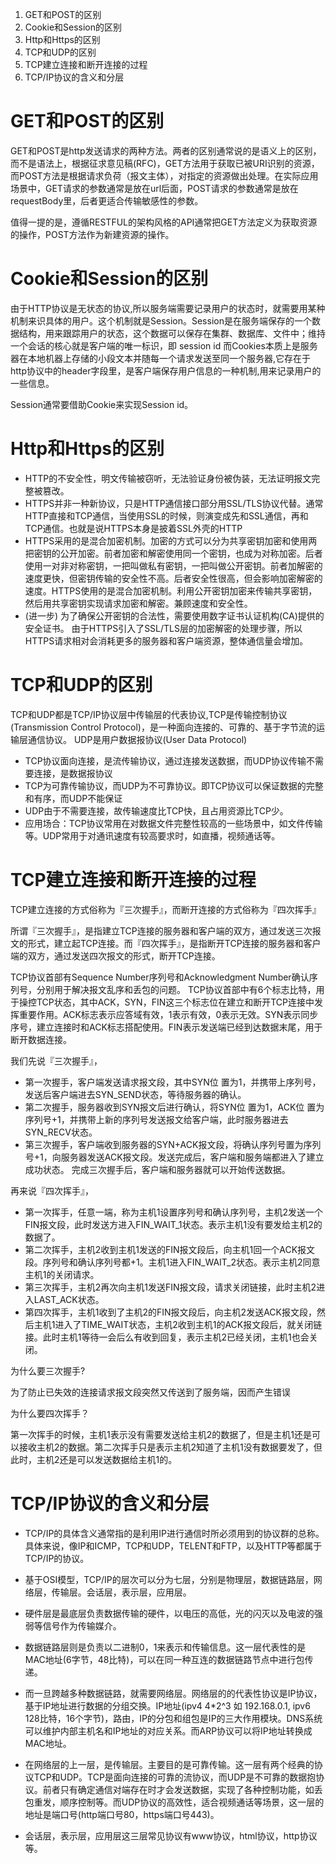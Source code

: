 1. GET和POST的区别
2. Cookie和Session的区别
3. Http和Https的区别
4. TCP和UDP的区别
5. TCP建立连接和断开连接的过程
6. TCP/IP协议的含义和分层

# GET和POST的区别

GET和POST是http发送请求的两种方法。两者的区别通常说的是语义上的区别，而不是语法上，根据征求意见稿(RFC)，GET方法用于获取已被URI识别的资源，而POST方法是根据请求负荷（报文主体），对指定的资源做出处理。在实际应用场景中，GET请求的参数通常是放在url后面，POST请求的参数通常是放在requestBody里，后者更适合传输敏感性的参数。

值得一提的是，遵循RESTFUL的架构风格的API通常把GET方法定义为获取资源的操作，POST方法作为新建资源的操作。

# Cookie和Session的区别

由于HTTP协议是无状态的协议,所以服务端需要记录用户的状态时，就需要用某种机制来识具体的用户。这个机制就是Session。Session是在服务端保存的一个数据结构，用来跟踪用户的状态，这个数据可以保存在集群、数据库、文件中；维持一个会话的核心就是客户端的唯一标识，即 session id
而Cookies本质上是服务器在本地机器上存储的小段文本并随每一个请求发送至同一个服务器,它存在于http协议中的header字段里，是客户端保存用户信息的一种机制,用来记录用户的一些信息。

Session通常要借助Cookie来实现Session id。

# Http和Https的区别

* HTTP的不安全性，明文传输被窃听，无法验证身份被伪装，无法证明报文完整被篡改。
* HTTPS并非一种新协议，只是HTTP通信接口部分用SSL/TLS协议代替。通常HTTP直接和TCP通信，当使用SSL的时候，则演变成先和SSL通信，再和TCP通信。也就是说HTTPS本身是披着SSL外壳的HTTP
* HTTPS采用的是混合加密机制。加密的方式可以分为共享密钥加密和使用两把密钥的公开加密。前者加密和解密使用同一个密钥，也成为对称加密。后者使用一对非对称密钥，一把叫做私有密钥，一把叫做公开密钥。前者加解密的速度更快，但密钥传输的安全性不高。后者安全性很高，但会影响加密解密的速度。HTTPS使用的是混合加密机制。利用公开密钥加密来传输共享密钥，然后用共享密钥实现请求加密和解密。兼顾速度和安全性。
* (进一步) 为了确保公开密钥的合法性，需要使用数字证书认证机构(CA)提供的安全证书。
由于HTTPS引入了SSL/TLS层的加密解密的处理步骤，所以HTTPS请求相对会消耗更多的服务器和客户端资源，整体通信量会增加。


# TCP和UDP的区别

TCP和UDP都是TCP/IP协议层中传输层的代表协议,TCP是传输控制协议(Transmission Control Protocol)，是一种面向连接的、可靠的、基于字节流的运输层通信协议。
UDP是用户数据报协议(User Data Protocol)

* TCP协议面向连接，是流传输协议，通过连接发送数据，而UDP协议传输不需要连接，是数据报协议
* TCP为可靠传输协议，而UDP为不可靠协议。即TCP协议可以保证数据的完整和有序，而UDP不能保证
* UDP由于不需要连接，故传输速度比TCP快，且占用资源比TCP少。
* 应用场合：TCP协议常用在对数据文件完整性较高的一些场景中，如文件传输等。UDP常用于对通讯速度有较高要求时，如直播，视频通话等。

# TCP建立连接和断开连接的过程

TCP建立连接的方式俗称为『三次握手』，而断开连接的方式俗称为『四次挥手』

所谓『三次握手』，是指建立TCP连接的服务器和客户端的双方，通过发送三次报文的形式，建立起TCP连接。而『四次挥手』，是指断开TCP连接的服务器和客户端的双方，通过发送四次报文的形式，断开TCP连接。

TCP协议首部有Sequence Number序列号和Acknowledgment Number确认序列号，分别用于解决报文乱序和丢包的问题。
TCP协议首部中有6个标志比特，用于操控TCP状态，其中ACK，SYN，FIN这三个标志位在建立和断开TCP连接中发挥重要作用。ACK标志表示应答域有效，1表示有效，0表示无效。SYN表示同步序号，建立连接时和ACK标志搭配使用。FIN表示发送端已经到达数据末尾，用于断开数据连接。

我们先说『三次握手』，
* 第一次握手，客户端发送请求报文段，其中SYN位 置为1，并携带上序列号，发送后客户端进去SYN_SEND状态，等待服务器的确认。
* 第二次握手，服务器收到SYN报文后进行确认，将SYN位 置为1，ACK位 置为序列号+1，并携带上新的序列号发送报文给客户端，此时服务器进去SYN_RECV状态。
* 第三次握手，客户端收到服务器的SYN+ACK报文段，将确认序列号置为序列号+1，向服务器发送ACK报文段。发送完成后，客户端和服务端都进入了建立成功状态。
完成三次握手后，客户端和服务器就可以开始传送数据。

再来说『四次挥手』，
* 第一次挥手，任意一端，称为主机1设置序列号和确认序列号，主机2发送一个FIN报文段，此时发送方进入FIN_WAIT_1状态。表示主机1没有要发给主机2的数据了。
* 第二次挥手，主机2收到主机1发送的FIN报文段后，向主机1回一个ACK报文段。序列号和确认序列号都+1。主机1进入FIN_WAIT_2状态。表示主机2同意主机1的关闭请求。
* 第三次挥手，主机2再次向主机1发送FIN报文段，请求关闭链接，此时主机2进入LAST_ACK状态。
* 第四次挥手，主机1收到了主机2的FIN报文段后，向主机2发送ACK报文段，然后主机1进入了TIME_WAIT状态，主机2收到主机1的ACK报文段后，就关闭链接。此时主机1等待一会后么有收到回复，表示主机2已经关闭，主机1也会关闭。

为什么要三次握手?

为了防止已失效的连接请求报文段突然又传送到了服务端，因而产生错误

为什么要四次挥手？

第一次挥手的时候，主机1表示没有需要发送给主机2的数据了，但是主机1还是可以接收主机2的数据。第二次挥手只是表示主机2知道了主机1没有数据要发了，但此时，主机2还是可以发送数据给主机1的。


# TCP/IP协议的含义和分层

* TCP/IP的具体含义通常指的是利用IP进行通信时所必须用到的协议群的总称。具体来说，像IP和ICMP，TCP和UDP，TELENT和FTP，以及HTTP等都属于TCP/IP的协议。

* 基于OSI模型，TCP/IP的层次可以分为七层，分别是物理层，数据链路层，网络层，传输层。会话层，表示层，应用层。

* 硬件层是最底层负责数据传输的硬件，以电压的高低，光的闪灭以及电波的强弱等信号作为传输媒介。
* 数据链路层则是负责以二进制0，1来表示和传输信息。这一层代表性的是MAC地址(6字节，48比特)，可以在同一种互连的数据链路节点中进行包传递。
* 而一旦跨越多种数据链路，就需要网络层。网络层的的代表性协议是IP协议，基于IP地址进行数据的分组交换。IP地址(ipv4 4*2^3 如 192.168.0.1, ipv6 128比特，16个字节)，路由，IP的分包和组包是IP的三大作用模块。DNS系统可以维护内部主机名和IP地址的对应关系。而ARP协议可以将IP地址转换成MAC地址。
* 在网络层的上一层，是传输层。主要目的是可靠传输。这一层有两个经典的协议TCP和UDP。TCP是面向连接的可靠的流协议，而UDP是不可靠的数据抱协议。前者只有确定通信对端存在时才会发送数据，实现了各种控制功能，如丢包重发，顺序控制等。而UDP协议的高效性，适合视频通话等场景，这一层的地址是端口号(http端口号80，https端口号443)。
* 会话层，表示层，应用层这三层常见协议有www协议，html协议，http协议等。